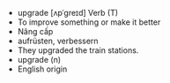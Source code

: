 - upgrade [ʌpˈɡreɪd] Verb (T)  
- To improve something or make it better  
- Nâng cấp  
- aufrüsten, verbessern  
- They upgraded the train stations.  
- upgrade (n)  
- English origin